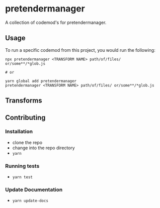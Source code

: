 # pretendermanager


A collection of codemod's for pretendermanager.

## Usage

To run a specific codemod from this project, you would run the following:

```
npx pretendermanager <TRANSFORM NAME> path/of/files/ or/some**/*glob.js

# or

yarn global add pretendermanager
pretendermanager <TRANSFORM NAME> path/of/files/ or/some**/*glob.js
```

## Transforms

<!--TRANSFORMS_START-->
<!--TRANSFORMS_END-->

## Contributing

### Installation

* clone the repo
* change into the repo directory
* `yarn`

### Running tests

* `yarn test`

### Update Documentation

* `yarn update-docs`
